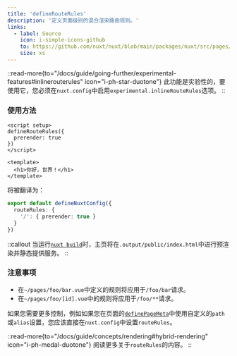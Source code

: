 ```yaml
---
title: 'defineRouteRules'
description: '定义页面级别的混合渲染路由规则。'
links:
  - label: Source
    icon: i-simple-icons-github
    to: https://github.com/nuxt/nuxt/blob/main/packages/nuxt/src/pages/runtime/composables.ts
    size: xs
---
```





::read-more{to="/docs/guide/going-further/experimental-features#inlinerouterules" icon="i-ph-star-duotone"}
此功能是实验性的，要使用它，您必须在`nuxt.config`中启用`experimental.inlineRouteRules`选项。
::

### 使用方法

```vue [pages/index.vue]
<script setup>
defineRouteRules({
  prerender: true
})
</script>

<template>
  <h1>你好，世界！</h1>
</template>
```

将被翻译为：

```ts [nuxt.config.ts]
export default defineNuxtConfig({
  routeRules: {
    '/': { prerender: true }
  }
})
```

::callout
当运行[`nuxt build`](/docs/api/commands/build)时，主页将在`.output/public/index.html`中进行预渲染并静态提供服务。
::

### 注意事项

- 在`~/pages/foo/bar.vue`中定义的规则将应用于`/foo/bar`请求。
- 在`~/pages/foo/[id].vue`中的规则将应用于`/foo/**`请求。

如果您需要更多控制，例如如果您在页面的[`definePageMeta`](/docs/api/utils/define-page-meta)中使用自定义的`path`或`alias`设置，您应该直接在`nuxt.config`中设置`routeRules`。

::read-more{to="/docs/guide/concepts/rendering#hybrid-rendering" icon="i-ph-medal-duotone"}
阅读更多关于`routeRules`的内容。
::
